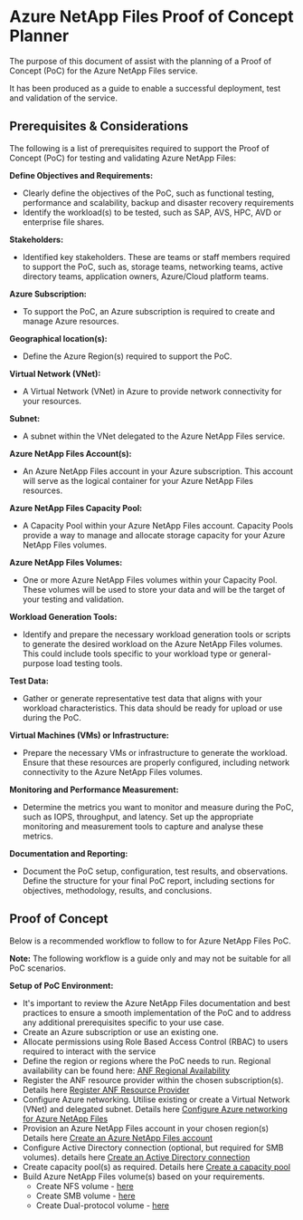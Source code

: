 # Azure NetApp Files Proof of Concept Planner

The purpose of this document of assist with the planning of a Proof of Concept (PoC) for the Azure NetApp Files service.

It has been produced as a guide to enable a successful deployment, test and validation of the service.

## Prerequisites & Considerations

The following is a list of prerequisites required to support the Proof of Concept (PoC) for testing and validating Azure NetApp Files:

**Define Objectives and Requirements:**
- Clearly define the objectives of the PoC, such as functional testing, performance and scalability, backup and disaster recovery requirements
- Identify the workload(s) to be tested, such as SAP, AVS, HPC, AVD or enterprise file shares.

**Stakeholders:**
- Identified key stakeholders. These are teams or staff members required to support the PoC, such as, storage teams, networking teams, active directory teams, application owners, Azure/Cloud platform teams.

**Azure Subscription:**
- To support the PoC, an Azure subscription is required to create and manage Azure resources.

**Geographical location(s):**
- Define the Azure Region(s) required to support the PoC.

**Virtual Network (VNet):**
- A Virtual Network (VNet) in Azure to provide network connectivity for your resources.

**Subnet:**
- A subnet within the VNet delegated to the Azure NetApp Files service.

**Azure NetApp Files Account(s):**
- An Azure NetApp Files account in your Azure subscription. This account will serve as the logical container for your Azure NetApp Files resources.

**Azure NetApp Files Capacity Pool:**
- A Capacity Pool within your Azure NetApp Files account. Capacity Pools provide a way to manage and allocate storage capacity for your Azure NetApp Files volumes.

**Azure NetApp Files Volumes:** 
- One or more Azure NetApp Files volumes within your Capacity Pool. These volumes will be used to store your data and will be the target of your testing and validation.

**Workload Generation Tools:**
- Identify and prepare the necessary workload generation tools or scripts to generate the desired workload on the Azure NetApp Files volumes. This could include tools specific to your workload type or general-purpose load testing tools.

**Test Data:** 
- Gather or generate representative test data that aligns with your workload characteristics. This data should be ready for upload or use during the PoC.

**Virtual Machines (VMs) or Infrastructure:** 
- Prepare the necessary VMs or infrastructure to generate the workload. Ensure that these resources are properly configured, including network connectivity to the Azure NetApp Files volumes.

**Monitoring and Performance Measurement:**
- Determine the metrics you want to monitor and measure during the PoC, such as IOPS, throughput, and latency. Set up the appropriate monitoring and measurement tools to capture and analyse these metrics.

**Documentation and Reporting:**
- Document the PoC setup, configuration, test results, and observations. Define the structure for your final PoC report, including sections for objectives, methodology, results, and conclusions.

## Proof of Concept
Below is a recommended workflow to follow to for Azure NetApp Files PoC.

**Note:** The following workflow is a guide only and may not be suitable for all PoC scenarios.

**Setup of PoC Environment:**
- It's important to review the Azure NetApp Files documentation and best practices to ensure a smooth implementation of the PoC and to address any additional prerequisites specific to your use case.
- Create an Azure subscription or use an existing one.
- Allocate permissions using Role Based Access Control (RBAC) to users required to interact with the service
- Define the region or regions where the PoC needs to run. Regional availability can be found here: [ANF Regional Availability](
https://azure.microsoft.com/en-gb/explore/global-infrastructure/products-by-region/?products=netapp&rar=true&regions=all)
- Register the ANF resource provider within the chosen subscription(s). Details here [Register ANF Resource Provider](
https://learn.microsoft.com/en-us/azure/azure-netapp-files/azure-netapp-files-register)
- Configure Azure networking. Utilise existing or create a Virtual Network (VNet) and delegated subnet. Details here [Configure Azure networking for Azure NetApp Files](
https://learn.microsoft.com/en-us/azure/azure-netapp-files/azure-netapp-files-delegate-subnet)
- Provision an Azure NetApp Files account in your chosen region(s) Details here [Create an Azure NetApp Files account](
https://learn.microsoft.com/en-us/azure/azure-netapp-files/azure-netapp-files-create-netapp-account)
- Configure Active Directory connection (optional, but required for SMB volumes). details here [Create an Active Directory connection](
https://learn.microsoft.com/en-us/azure/azure-netapp-files/create-active-directory-connection)
- Create capacity pool(s) as required. Details here [Create a capacity pool](
https://learn.microsoft.com/en-us/azure/azure-netapp-files/azure-netapp-files-set-up-capacity-pool)
- Build Azure NetApp Files volume(s) based on your requirements.
    - Create NFS volume - [here](https://learn.microsoft.com/en-us/azure/azure-netapp-files/azure-netapp-files-create-volumes)
    - Create SMB volume - [here](https://learn.microsoft.com/en-us/azure/azure-netapp-files/azure-netapp-files-create-volumes-smb)
    - Create Dual-protocol volume - [here](https://learn.microsoft.com/en-us/azure/azure-netapp-files/create-volumes-dual-protocol)


